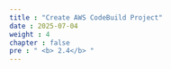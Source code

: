 ```yaml
---
title : "Create AWS CodeBuild Project"
date : 2025-07-04
weight : 4
chapter : false
pre : " <b> 2.4</b> "
---
```


